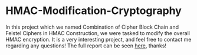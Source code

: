 ﻿# HMAC-Modification-Cryptography

In this project which we named Combination of Cipher Block Chain and Feistel Ciphers in HMAC Construction, we were tasked to modify the overall HMAC encryption. It is a very interesting project, 
and feel free to contact me regarding any questions! The full report can be seen [here](Assignment%204_Cryptography%20Group%20Project.pdf), thanks! 
